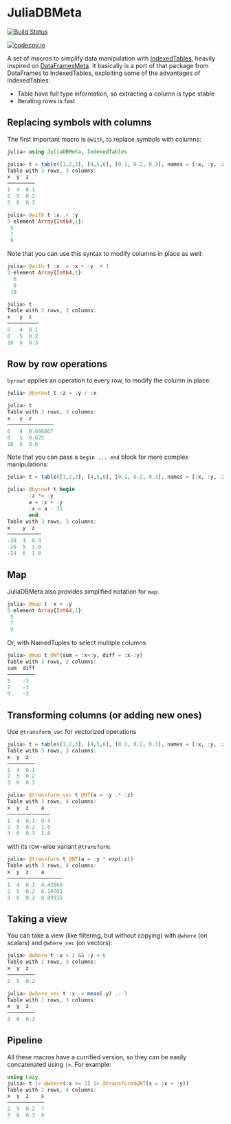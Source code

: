 # JuliaDBMeta

[![Build Status](https://travis-ci.org/piever/JuliaDBMeta.jl.svg?branch=master)](https://travis-ci.org/piever/JuliaDBMeta.jl)

[![codecov.io](http://codecov.io/github/piever/JuliaDBMeta.jl/coverage.svg?branch=master)](http://codecov.io/github/piever/JuliaDBMeta.jl?branch=master)

A set of macros to simplify data manipulation with [IndexedTables](https://github.com/JuliaComputing/IndexedTables.jl), heavily inspired on [DataFramesMeta](https://github.com/JuliaStats/DataFramesMeta.jl). It basically is a port of that package from DataFrames to IndexedTables, exploiting some of the advantages of IndexedTables:

- Table have full type information, so extracting a column is type stable
- Iterating rows is fast

## Replacing symbols with columns

The first important macro is `@with`, to replace symbols with columns:

```julia
julia> using JuliaDBMeta, IndexedTables

julia> t = table([1,2,3], [4,5,6], [0.1, 0.2, 0.3], names = [:x, :y, :z])
Table with 3 rows, 3 columns:
x  y  z
─────────
1  4  0.1
2  5  0.2
3  6  0.3

julia> @with t :x .+ :y
3-element Array{Int64,1}:
 5
 7
 9
```

Note that you can use this syntax to modify columns in place as well:

```julia
julia> @with t :x .= :x + :y .+ 1
3-element Array{Int64,1}:
  6
  8
 10

julia> t
Table with 3 rows, 3 columns:
x   y  z
──────────
6   4  0.1
8   5  0.2
10  6  0.3
```

## Row by row operations

`byrow!` applies an operation to every row, to modify the column in place:

```julia
julia> @byrow! t :z = :y / :x

julia> t
Table with 3 rows, 3 columns:
x   y  z
───────────────
6   4  0.666667
8   5  0.625
10  6  0.6
```

Note that you can pass a `begin ... end` block for more complex manipulations:

```julia
julia> t = table([1,2,3], [4,5,6], [0.1, 0.2, 0.3], names = [:x, :y, :z]);

julia> @byrow! t begin
       :z *= :y
       a = :x + :y
       :x = a - 33
       end
Table with 3 rows, 3 columns:
x    y  z
───────────
-28  4  0.4
-26  5  1.0
-24  6  1.8
```

## Map

JuliaDBMeta also provides simplified notation for `map`:

```julia
julia> @map t :x + :y
3-element Array{Int64,1}:
 5
 7
 9
```

Or, with NamedTuples to select multiple columns:

```julia
julia> @map t @NT(sum = :x+:y, diff = :x-:y)
Table with 3 rows, 2 columns:
sum  diff
─────────
5    -3
7    -3
9    -3
```

## Transforming columns (or adding new ones)

Use `@transform_vec` for vectorized operations

```julia
julia> t = table([1,2,3], [4,5,6], [0.1, 0.2, 0.3], names = [:x, :y, :z])
Table with 3 rows, 3 columns:
x  y  z
─────────
1  4  0.1
2  5  0.2
3  6  0.3

julia> @transform_vec t @NT(a = :y .* :z)
Table with 3 rows, 4 columns:
x  y  z    a
──────────────
1  4  0.1  0.4
2  5  0.2  1.0
3  6  0.3  1.8
```

with its row-wise variant `@transform`:

```julia
julia> @transform t @NT(a = :y * exp(:z))
Table with 3 rows, 4 columns:
x  y  z    a
──────────────────
1  4  0.1  4.42068
2  5  0.2  6.10701
3  6  0.3  8.09915
```

## Taking a view

You can take a view (like filtering, but without copying) with `@where` (on scalars) and `@where_vec` (on vectors):

```julia
julia> @where t :x > 1 && :y < 6
Table with 1 rows, 3 columns:
x  y  z
─────────
2  5  0.2

julia> @where_vec t :x .> mean(:y) .- 3
Table with 1 rows, 3 columns:
x  y  z
─────────
3  6  0.3
```

## Pipeline

All these macros have a currified version, so they can be easily concatenated using `|>`. For example:

```julia
using Lazy
julia> t |> @where(:x >= 2) |> @transform(@NT(s = :x + :y))
Table with 2 rows, 4 columns:
x  y  z    s
────────────
2  5  0.2  7
3  6  0.3  9
```
